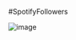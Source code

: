 #SpotifyFollowers

![image](https://user-images.githubusercontent.com/66269103/193439438-d9917646-b5a9-4f0d-aff8-dc541a1ce0ff.png)
